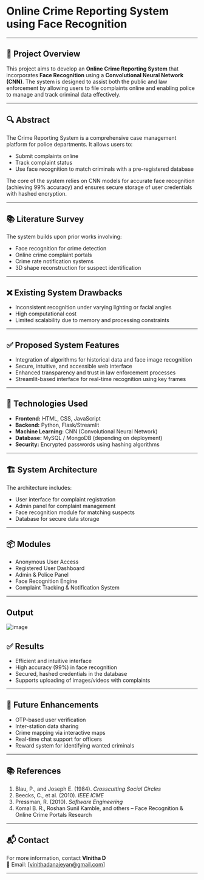 # Online Crime Reporting System using Face Recognition


---

## 📌 Project Overview

This project aims to develop an **Online Crime Reporting System** that incorporates **Face Recognition** using a **Convolutional Neural Network (CNN)**. The system is designed to assist both the public and law enforcement by allowing users to file complaints online and enabling police to manage and track criminal data effectively.

---

## 🔍 Abstract

The Crime Reporting System is a comprehensive case management platform for police departments. It allows users to:
- Submit complaints online
- Track complaint status
- Use face recognition to match criminals with a pre-registered database

The core of the system relies on CNN models for accurate face recognition (achieving 99% accuracy) and ensures secure storage of user credentials with hashed encryption.

---

## 📚 Literature Survey

The system builds upon prior works involving:
- Face recognition for crime detection
- Online crime complaint portals
- Crime rate notification systems
- 3D shape reconstruction for suspect identification

---

## ❌ Existing System Drawbacks

- Inconsistent recognition under varying lighting or facial angles
- High computational cost
- Limited scalability due to memory and processing constraints

---

## ✅ Proposed System Features

- Integration of algorithms for historical data and face image recognition
- Secure, intuitive, and accessible web interface
- Enhanced transparency and trust in law enforcement processes
- Streamlit-based interface for real-time recognition using key frames

---

## 🧠 Technologies Used

- **Frontend:** HTML, CSS, JavaScript
- **Backend:** Python, Flask/Streamlit
- **Machine Learning:** CNN (Convolutional Neural Network)
- **Database:** MySQL / MongoDB (depending on deployment)
- **Security:** Encrypted passwords using hashing algorithms

---

## 🏗️ System Architecture

The architecture includes:
- User interface for complaint registration
- Admin panel for complaint management
- Face recognition module for matching suspects
- Database for secure data storage

---

## 📦 Modules

- Anonymous User Access
- Registered User Dashboard
- Admin & Police Panel
- Face Recognition Engine
- Complaint Tracking & Notification System

---

## Output

![image](https://github.com/user-attachments/assets/648a575c-0c89-4f70-a513-f12dfbf0e21b)

## ✅ Results

- Efficient and intuitive interface
- High accuracy (99%) in face recognition
- Secured, hashed credentials in the database
- Supports uploading of images/videos with complaints

---

## 🔮 Future Enhancements

- OTP-based user verification
- Inter-station data sharing
- Crime mapping via interactive maps
- Real-time chat support for officers
- Reward system for identifying wanted criminals

---

## 📚 References

1. Blau, P., and Joseph E. (1984). *Crosscutting Social Circles*
2. Beecks, C., et al. (2010). *IEEE ICME*
3. Pressman, R. (2010). *Software Engineering*
4. Komal B. R., Roshan Sunil Kamble, and others – Face Recognition & Online Crime Portals Research

---

## 📬 Contact

For more information, contact **VInitha D**  
📧 Email: [vinithadanajeyan@gmail.com]

---

